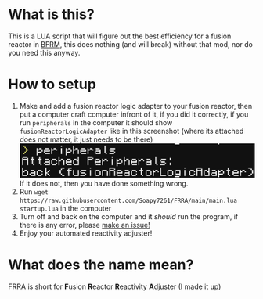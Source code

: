 # What is this?
This is a LUA script that will figure out the best efficiency for a fusion reactor in [BFRM](https://modrinth.com/mod/better-fusion-reactor-for-mekanism), this does nothing (and will break) without that mod, nor do you need this anyway.

# How to setup
1. Make and add a fusion reactor logic adapter to your fusion reactor, then put a computer craft computer infront of it, if you did it correctly, if you run `peripherals` in the computer it should show `fusionReactorLogicAdapter` like in this screenshot (where its attached does not matter, it just needs to be there)
![What it should look like](./screenshot.png "What it should look like")
If it does not, then you have done something wrong.
2. Run `wget https://raw.githubusercontent.com/Soapy7261/FRRA/main/main.lua startup.lua` in the computer
3. Turn off and back on the computer and it *should* run the program, if there is any error, please [make an issue!](https://github.com/Soapy7261/FRRA/issues/new)
4. Enjoy your automated reactivity adjuster!

# What does the name mean?
FRRA is short for **F**usion **R**eactor **R**eactivity **A**djuster (I made it up)
